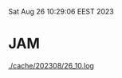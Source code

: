 Sat Aug 26 10:29:06 EEST 2023
# JAM
<a href='./cache/202308/26_10.log'>./cache/202308/26_10.log</a>
